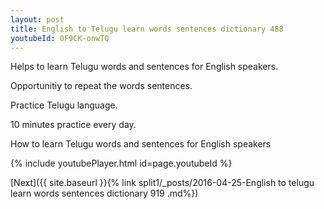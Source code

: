 ```yaml
---
layout: post
title: English to Telugu learn words sentences dictionary 488 
youtubeId: 0F9CK-onwTQ
---
```

 
 
Helps to learn Telugu words and sentences for English speakers.

Opportunitiy to repeat the words sentences. 

Practice Telugu language. 
 
10 minutes practice every day. 
 
How to learn Telugu words and sentences for English speakers 
 
{% include youtubePlayer.html id=page.youtubeId %}
 
 
[Next]({{ site.baseurl }}{% link  split1/_posts/2016-04-25-English to telugu learn words sentences dictionary 919 .md%})
 
